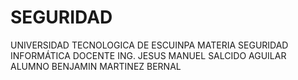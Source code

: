 # SEGURIDAD
UNIVERSIDAD TECNOLOGICA DE ESCUINPA
MATERIA SEGURIDAD INFORMÁTICA
DOCENTE ING. JESUS MANUEL SALCIDO AGUILAR
ALUMNO BENJAMIN MARTINEZ BERNAL
